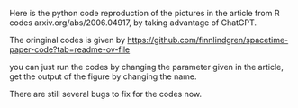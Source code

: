 Here is the python code reproduction of the pictures in the article from R codes arxiv.org/abs/2006.04917, by taking advantage of ChatGPT.

The oringinal codes is given by https://github.com/finnlindgren/spacetime-paper-code?tab=readme-ov-file

you can just run the codes by changing the parameter given in the article, get the output of the figure by changing the name.

There are still several bugs to fix for the codes now.
